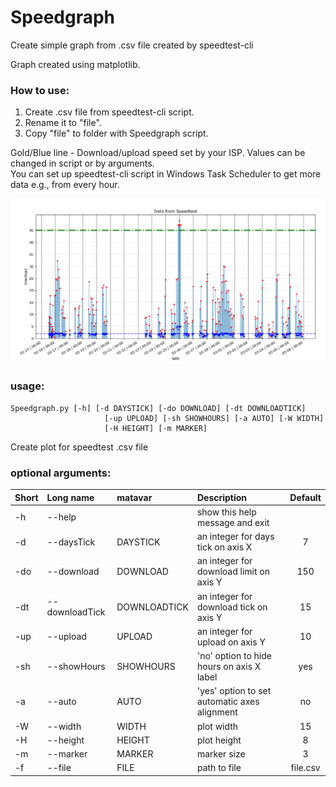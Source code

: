 # Speedgraph
Create simple graph from .csv file created by speedtest-cli

Graph created using matplotlib.

### How to use:
1. Create .csv file from speedtest-cli script. 
2. Rename it to "file".
3. Copy "file" to folder with Speedgraph script.

Gold/Blue line - Download/upload speed set by your ISP. Values can be changed in script or by arguments.<br/>
You can set up speedtest-cli script in Windows Task Scheduler to get more data e.g., from every hour.<br/>

![alt text](https://github.com/shadowplay7/Speedgraph/blob/master/example.PNG)

### usage: <br/>
```
Speedgraph.py [-h] [-d DAYSTICK] [-do DOWNLOAD] [-dt DOWNLOADTICK]
                     [-up UPLOAD] [-sh SHOWHOURS] [-a AUTO] [-W WIDTH]
                     [-H HEIGHT] [-m MARKER]
```

Create plot for speedtest .csv file<br/>

### optional arguments:<br/>

| Short | Long name | matavar | Description | Default |
| :--- | :--- | :--- | :---  | :---: |
| -h  | --help         |  | show this help message and exit |  |
| -d  | --daysTick     | DAYSTICK      | an integer for days tick on axis X           | 7          |
| -do | --download     | DOWNLOAD      | an integer for download limit on axis Y      | 150        |
| -dt | --downloadTick | DOWNLOADTICK  | an integer for download tick on axis Y       | 15         |
| -up | --upload       | UPLOAD        | an integer for upload on axis Y              | 10         |
| -sh | --showHours    | SHOWHOURS     | 'no' option to hide hours on axis X label    | yes        |
| -a  | --auto         | AUTO          | 'yes' option to set automatic axes alignment | no         |
| -W  | --width        | WIDTH         | plot width                                   | 15         |
| -H  | --height       | HEIGHT        | plot height                                  | 8          |
| -m  | --marker       | MARKER        | marker size                                  | 3          |
| -f  | --file         | FILE          | path to file                                 | file.csv   |
